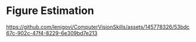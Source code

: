 # Figure Estimation



https://github.com/lenigovi/ComputerVisionSkills/assets/145778326/53bdc67c-902c-47f4-8229-6e309bd7e213


